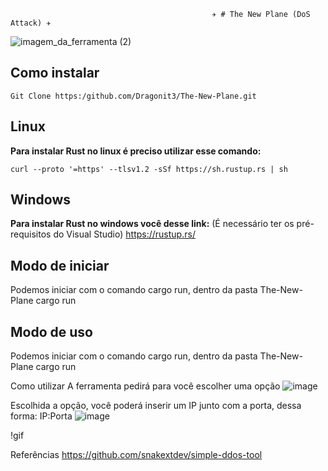                                                  ✈️ # The New Plane (DoS Attack) ✈️


![imagem_da_ferramenta (2)](https://github.com/Dragonit3/The-New-Plane/assets/123481273/b56e5e41-a9fb-4fcc-9544-af51c2d3a785)

## Como instalar 
```
Git Clone https:/github.com/Dragonit3/The-New-Plane.git
```

## Linux
**Para instalar Rust no linux é preciso utilizar esse comando:** 
```
curl --proto '=https' --tlsv1.2 -sSf https://sh.rustup.rs | sh
```


## Windows
**Para instalar Rust no windows você desse link:** (É necessário ter os pré-requisitos do Visual Studio) https://rustup.rs/ 


## Modo de iniciar
Podemos iniciar com o comando cargo run, dentro da pasta The-New-Plane
cargo run


## Modo de uso
Podemos iniciar com o comando cargo run, dentro da pasta The-New-Plane
cargo run


Como utilizar
A ferramenta pedirá para você escolher uma opção
![image](https://github.com/Dragonit3/The-New-Plane/assets/123481273/9a9d8576-2dee-409e-8e00-cf7beab96b3a)

Escolhida a opção, você poderá inserir um IP junto com a porta, dessa forma: IP:Porta
![image](https://github.com/Dragonit3/The-New-Plane/assets/123481273/c3867460-8d98-401f-891a-107461bcba3a)


!gif

Referências
https://github.com/snakextdev/simple-ddos-tool 

